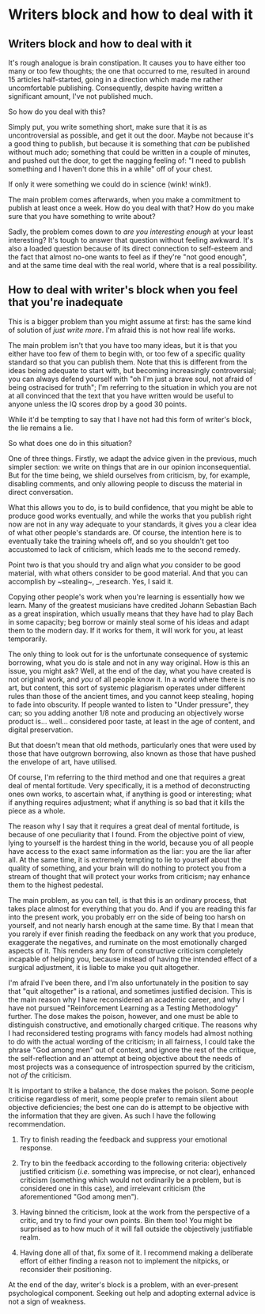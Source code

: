 # Writers block and how to deal with it

## Writers block and how to deal with it

It's rough analogue is brain constipation.  It causes you to have either too many or too few thoughts; the one that occurred to me, resulted in around 15 articles half-started, going in a direction which made me rather uncomfortable publishing.  Consequently, despite having written a significant amount, I've not published much.

So how do you deal with this?

Simply put, you write something short, make sure that it is as uncontroversial as possible, and get it out the door.  Maybe not because it's a good thing to publish, but because it is something that _can_ be published without much ado; something that could be written in a couple of minutes, and pushed out the door, to get the nagging feeling of: "I need to publish something and I haven't done this in a while" off of your chest.

If only it were something we could do in science (wink! wink!).


The main problem comes afterwards, when you make a commitment to publish at least once a week.  How do you deal with that?  How do you make sure that you have something to write about?

Sadly, the problem comes down to _are you interesting enough_ at your least interesting?  It's tough to answer that question without feeling awkward.  It's also a loaded question because of its direct connection to self-esteem and the fact that almost no-one wants to feel as if they're "not good enough", and at the same time deal with the real world, where that is a real possibility.

## How to deal with writer's block when you feel that you're inadequate

This is a bigger problem than you might assume at first:  has the same kind of solution of _just write more_.  I'm afraid this is not how real life works.

The main problem isn't that you have too many ideas, but it is that you either have too few of them to begin with, or too few of a specific quality standard so that you can publish them.  Note that this is different from the ideas being adequate to start with, but becoming increasingly controversial; you can always defend yourself with "oh I'm just a brave soul, not afraid of being ostracised for truth"; I'm referring to the situation in which you are not at all convinced that the text that you have written would be useful to anyone unless the IQ scores drop by a good 30 points.

While it'd be tempting to say that I have not had this form of writer's block, the lie remains a lie.

So what does one do in this situation?

One of three things.  Firstly, we adapt the advice given in the previous, much simpler section: we write on things that are in our opinion inconsequential.  But for the time being, we shield ourselves from criticism, by, for example, disabling comments, and only allowing people to discuss the material in direct conversation.

What this allows you to do, is to build confidence, that you might be able to produce good works eventually, and while the works that you publish right now are not in any way adequate to your standards, it gives you a clear idea of what other people's standards are.  Of course, the intention here is to eventually take the training wheels off, and so you shouldn't get too accustomed to lack of criticism, which leads me to the second remedy.

Point two is that you should try and align what _you_ consider to be good material, with what others consider to be good material.  And that you can accomplish by ~stealing~, _research.  Yes, I said it.

Copying other people's work when you're learning is essentially how we learn.  Many of the greatest musicians have credited Johann Sebastian Bach as a great inspiration, which usually means that they have had to play Bach in some capacity; beg borrow or mainly steal some of his ideas and adapt them to the modern day.  If it works for them, it will work for you, at least temporarily.

The only thing to look out for is the unfortunate consequence of systemic borrowing, what you do is stale and not in any way original.  How is this an issue, you might ask?  Well, at the end of the day, what you have created is not original work, and _you_ of all people know it.  In a world where there is no art, but content, this sort of systemic plagiarism operates under different rules than those of the ancient times, and you cannot keep stealing, hoping to fade into obscurity.  If people wanted to listen to "Under pressure", they can; so you adding another 1/8 note and producing an objectively worse product is...  well...  considered poor taste, at least in the age of content, and digital preservation.

But that doesn't mean that old methods, particularly ones that were used by those that have outgrown borrowing, also known as those that have pushed the envelope of art, have utilised.

Of course, I'm referring to the third method and one that requires a great deal of mental fortitude.  Very specifically, it is a method of deconstructing ones own works, to ascertain what, if anything is good or interesting; what if anything requires adjustment; what if anything is so bad that it kills the piece as a whole.

The reason why I say that it requires a great deal of mental fortitude, is because of one peculiarity that I found.  From the objective point of view, lying to yourself is the hardest thing in the world, because you of all people have access to the exact same information as the liar: you are the liar after all.  At the same time, it is extremely tempting to lie to yourself about the quality of something, and your brain will do nothing to protect you from a stream of thought that will protect your works from criticism; nay enhance them to the highest pedestal.

The main problem, as you can tell, is that this is an ordinary process, that takes place almost for everything that you do.  And if you are reading this far into the present work, you probably err on the side of being too harsh on yourself, and not nearly harsh enough at the same time.  By that I mean that you rarely if ever finish reading the feedback on any work that you produce, exaggerate the negatives, and ruminate on the most emotionally charged aspects of it.  This renders any form of constructive criticism completely incapable of helping you, because instead of having the intended effect of a surgical adjustment, it is liable to make you quit altogether.

I'm afraid I've been there, and I'm also unfortunately in the position to say that "quit altogether" is a rational, and sometimes justified decision.  This is the main reason why I have reconsidered an academic career, and why I have not pursued "Reinforcement Learning as a Testing Methodology" further.  The dose makes the poison, however, and one must be able to distinguish constructive, and emotionally charged critique.  The reasons why I had reconsidered testing programs with fancy models had almost nothing to do with the actual wording of the criticism; in all fairness, I could take the phrase "God among men" out of context, and ignore the rest of the critique, the self-reflection and an attempt at being objective about the needs of most projects was a consequence of introspection spurred by the criticism, not _of_ the criticism.

It is important to strike a balance, the dose makes the poison.  Some people criticise regardless of merit, some people prefer to remain silent about objective deficiencies; the best one can do is attempt to be objective with the information that they are given.  As such I have the following recommendation.

1) Try to finish reading the feedback and suppress your emotional response.

2) Try to bin the feedback according to the following criteria: objectively justified criticism (_i.e._ something was imprecise, or not clear), enhanced criticism (something which would not ordinarily be a problem, but is considered one in this case), and irrelevant criticism (the aforementioned "God among men").

3) Having binned the criticism, look at the work from the perspective of a critic, and try to find your own points.  Bin them too!  You might be surprised as to how much of it will fall outside the objectively justifiable realm.

4) Having done all of that, fix some of it.  I recommend making a deliberate effort of either finding a reason not to implement the nitpicks, or reconsider their positioning.

At the end of the day, writer's block is a problem, with an ever-present psychological component.  Seeking out help and adopting  external advice is not a sign of weakness.  
